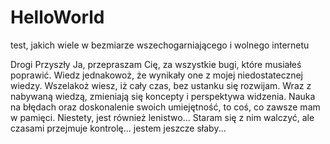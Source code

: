 # HelloWorld
test, jakich wiele w bezmiarze wszechogarniającego i wolnego internetu

Drogi Przyszły Ja,
przepraszam Cię, za wszystkie bugi, które musiałeś poprawić.
Wiedz jednakowoż, że wynikały one z mojej niedostatecznej wiedzy.
Wszelakoż wiesz, iż cały czas, bez ustanku się rozwijam. Wraz z nabywaną wiedzą, zmieniają się koncepty i perspektywa widzenia.
Nauka na błędach oraz doskonalenie swoich umiejętność, to coś, co zawsze mam w pamięci.
Niestety, jest również lenistwo...
Staram się z nim walczyć, ale czasami przejmuje kontrolę... jestem jeszcze słaby...
